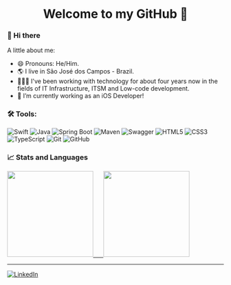 <h1 align="center"> 
	Welcome to my GitHub 🚀
</h1>

### 👋 Hi there

A little about me:

- 😄 Pronouns: He/Him.
- 🌎 I live in São José dos Campos - Brazil.
- 🧑🏾‍💻 I've been working with technology for about four years now in the fields of IT Infrastructure, ITSM and Low-code development.
- 📱 I’m currently working as an iOS Developer!


### 🛠 Tools:
![Swift](https://img.shields.io/badge/swift-F54A2A?style=for-the-badge&logo=swift&logoColor=white) ![Java](https://img.shields.io/badge/java-%23ED8B00.svg?style=for-the-badge&logo=java&logoColor=white) ![Spring Boot](https://img.shields.io/badge/Spring_Boot-F2F4F9?style=for-the-badge&logo=spring-boot) ![Maven](https://img.shields.io/badge/apache_maven-C71A36?style=for-the-badge&logo=apachemaven&logoColor=white) ![Swagger](https://img.shields.io/badge/Swagger-85EA2D?style=for-the-badge&logo=Swagger&logoColor=white) ![HTML5](https://img.shields.io/badge/html5-%23E34F26.svg?style=for-the-badge&logo=html5&logoColor=white) ![CSS3](https://img.shields.io/badge/css3-%231572B6.svg?style=for-the-badge&logo=css3&logoColor=white) ![TypeScript](https://img.shields.io/badge/typescript-%23007ACC.svg?style=for-the-badge&logo=typescript&logoColor=white) ![Git](https://img.shields.io/badge/git-%23F05033.svg?style=for-the-badge&logo=git&logoColor=white) ![GitHub](https://img.shields.io/badge/github-%23121011.svg?style=for-the-badge&logo=github&logoColor=white)


### 📈 Stats and Languages
 
 <div>
  <a href="https://github.com/codecampos">
  <img height="200em" src="https://github-readme-stats.vercel.app/api?username=victorugons&theme=tokyonight&show_icons=true&border_radius=10"/>
	  &nbsp;&nbsp;&nbsp;&nbsp;
  <img height="200em" src="https://github-readme-stats.vercel.app/api/top-langs/?username=victorugons&layout=compact&theme=tokyonight&title_color=2ED3EA&border_radius=10&card_width=250"/>
    
</div>
	
<hr>

[![LinkedIn](https://img.shields.io/badge/linkedin-%230077B5.svg?style=for-the-badge&logo=linkedin&logoColor=white)](https://www.linkedin.com/in/victorugons/)
